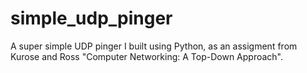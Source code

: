 # simple_udp_pinger

A super simple UDP pinger I built using Python, as an assigment from Kurose and Ross "Computer Networking: A Top-Down Approach".
